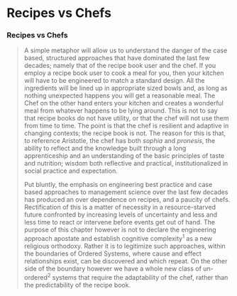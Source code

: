 # Recipes vs Chefs

### Recipes vs Chefs&#x20;

> A simple metaphor will allow us to understand the danger of the case based, structured approaches that have dominated the last few decades; namely that of the recipe book user and the chef. If you employ a recipe book user to cook a meal for you, then your kitchen will have to be engineered to match a standard design. All the ingredients will be lined up in appropriate sized bowls and, as long as nothing unexpected happens you will get a reasonable meal. The Chef on the other hand enters your kitchen and creates a wonderful meal from whatever happens to be lying around. This is not to say that recipe books do not have utility, or that the chef will not use them from time to time. The point is that the chef is resilient and adaptive in changing contexts; the recipe book is not. The reason for this is that, to reference Aristotle, the chef has both _sophia_ and _pronesis_, the ability to reflect and the knowledge built through a long apprenticeship and an understanding of the basic principles of taste and nutrition; wisdom both reflective and practical, institutionalized in social practice and expectation.
>
>
>
> Put bluntly, the emphasis on engineering best practice and case based approaches to management science over the last few decades has produced an over dependence on recipes, and a paucity of chefs. Rectification of this is a matter of necessity in a resource-starved future confronted by increasing levels of uncertainty and less and less time to react or intervene before events get out of hand. The purpose of this chapter however is not to declare the engineering approach apostate and establish cognitive complexity<sup>1</sup> as a new religious orthodoxy. Rather it is to legitimize such approaches, within the boundaries of Ordered Systems, where cause and effect relationships exist, can be discovered and which repeat. On the other side of the boundary however we have a whole new class of un-ordered<sup>2</sup> systems that require the adaptability of the chef, rather than the predictability of the recipe book.
